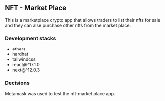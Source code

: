 ## NFT - Market Place

This is a marketplace crypto app that allows traders to list their nfts for sale and they can alse purchase other nfts from the market place.

### Development stacks

- ethers
- hardhat
- tailwindcss
- react@^17.1.0
- next@^12.0.3

### Decisions

Metamask was used to test the nft-market place app.
